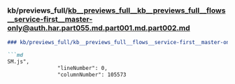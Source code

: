 ### kb/previews_full/kb__previews_full__kb__previews_full__flows__service-first__master-only@auth.har.part055.md.part001.md.part002.md

```md
### kb/previews_full/kb__previews_full__flows__service-first__master-only@auth.har.part055.md.part001.md (part 002)

```md
SM.js",
                "lineNumber": 0,
                "columnNumber": 105573
             
```

```

```
